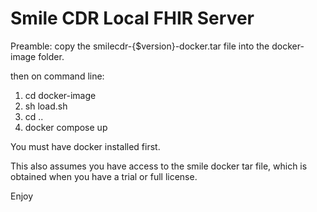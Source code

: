 # Smile CDR Local FHIR Server

Preamble:
copy the smilecdr-{$version}-docker.tar file into the docker-image folder.

then on command line:

1. cd docker-image
2. sh load.sh
3. cd ..
4. docker compose up

You must have docker installed first.

This also assumes you have access to the smile docker tar file, which is obtained when you have a trial or full license.

Enjoy
